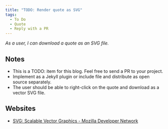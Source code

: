 ```yaml
---
title: "TODO: Render quote as SVG"
tags:
  - To Do
  - Quote
  - Reply with a PR  
---
```


*As a user, I can download a quote as an SVG file.*

## Notes

* This is a TODO: item for this blog. Feel free to send a PR to your project.
* Implement as a Jekyll plugin or include file and distribute as open source separately.
* The user should be able to right-click on the quote and download as a vector SVG file.

## Websites

* [SVG: Scalable Vector Graphics - Mozilla Developer Network](https://developer.mozilla.org/en-US/docs/Web/SVG)